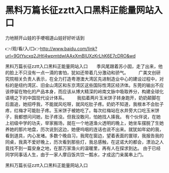 # 黑料万篇长征zztt入口黑料正能量网站入口
力地掰开山娃的手哽咽道山娃好好听话到

👉/观/看/入/口👉http://www.baidu.com/link?url=9GtYscxq2JHtl4wpmtdwIAAxXmBlUXzKrLhK6E7cDRO&wd

黑料万篇长征zztt入口黑料正能量网站入口　　季风尾跟着苏小囡，走了出来，他的脸上不只没有一点一滴的害怕，犹如还带着几分激动和骄气。
　　广美文创研究院相关负责人表示，在全力打造粤港澳大湾区先进制造业中心的建设过程中，对标的是纽约湾区、旧金山湾区和东京湾区这些国际性湾区经济体。东莞的输出不应该停留在物化的产品本身，而应该从博大精深的岭南文脉中吸取养分，构建全球化语境之下的中国现代设计体系。
　　我掐着两片玉米饼子转身跑开，奶奶颠脚在后面追，她招呼我，不能就风吃呀，就风吃肚子疼。奶奶不知道，我根本不会肚子疼，红梅才可能肚子疼。玉米饼子被她吃了。每次红梅站在水井旁大口吃玉米饼子，我都想问问她，肚子疼没。但我没敢问，怕她找人揍我。
有个伙伴说，在她上初级中学的功夫，举家搬场，就在一个地道渔火透明的晚上，她坐车摆脱了生她养她的那片地盘，历次说到这边，她便呜咽的连话也说不出来。就犹如年幼的我，看到道具，内心发堵。多数个晚自习，我爬在窗边，望着表面的寰球，我报告我的同桌，我真不爱好晚上，历次看到那些灯，我总感触，在这诺大的都会，漂泊之人竟找不到一篇安身之地，在那万家渔火的温暖里，再有人在探求到达。
由于已经同学同事话人生，由于一家人摩舀饭共饮一瓢水，才成这门亲属串上门。

黑料万篇长征zztt入口黑料正能量网站入口
